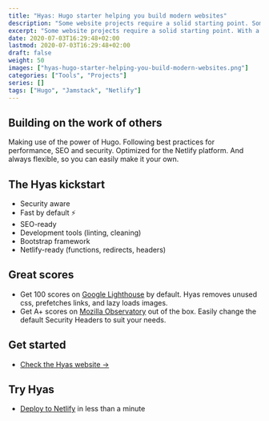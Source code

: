 ```yaml
---
title: "Hyas: Hugo starter helping you build modern websites"
description: "Some website projects require a solid starting point. Sometimes you just don’t want to start from scratch."
excerpt: "Some website projects require a solid starting point. With a great developer experience and a sound user experience. Sometimes you just don’t want to start from scratch. That’s why I created <a href=\"https://github.com/h-enk/hyas\">Hyas</a>."
date: 2020-07-03T16:29:48+02:00
lastmod: 2020-07-03T16:29:48+02:00
draft: false
weight: 50
images: ["hyas-hugo-starter-helping-you-build-modern-websites.png"]
categories: ["Tools", "Projects"]
series: []
tags: ["Hugo", "Jamstack", "Netlify"]
---
```


## Building on the work of others

Making use of the power of Hugo. Following best practices for performance, SEO and security. Optimized for the Netlify platform. And always flexible, so you can easily make it your own.

## The Hyas kickstart

- Security aware
- Fast by default ⚡️
- SEO-ready
- Development tools (linting, cleaning)
- Bootstrap framework
- Netlify-ready (functions, redirects, headers)

## Great scores

- Get 100 scores on [Google Lighthouse](https://googlechrome.github.io/lighthouse/viewer/?gist=8b7aec005ae7b9e128ad5c4e2f125fea) by default. Hyas removes unused css, prefetches links, and lazy loads images.
- Get A+ scores on [Mozilla Observatory](https://observatory.mozilla.org/analyze/hyas.netlify.app) out of the box. Easily change the default Security Headers to suit your needs.

## Get started

- [Check the Hyas website →](https://gethyas.com/)

## Try Hyas

- [Deploy to Netlify](https://app.netlify.com/start/deploy?repository=https://github.com/h-enk/hyas) in less than a minute
